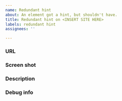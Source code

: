 ```yaml
---
name: Redundant hint
about: An element got a hint, but shouldn't have.
title: Redundant hint on <INSERT SITE HERE>
labels: redundant hint
assignees: ''

---
```


<!--
Thanks for using Link Hints!
It's be super nice if you could fill in the below details.
-->


### URL

<!--
Please paste the full URL to a page.
It's nice to have a specific example even if it happens on "every page".
-->


### Screen shot

<!--
A screen shot really helps!
GitHub allows attaching images in issues.
-->


### Description

<!--
A few words describing the issue.
-->


### Debug info

<!--
Click the Link Hints toolbar button, press "Copy debug info" and paste here.
-->
